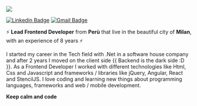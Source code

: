 <img src="https://user-images.githubusercontent.com/6887120/87133013-00f30c00-c297-11ea-8aa2-a0ce9107fa4c.png">

[![Linkedin Badge](https://img.shields.io/badge/-gabrielmayta-blue?style=flat-square&logo=Linkedin&logoColor=white&link=https://www.linkedin.com/in/gabrielmayta/)](https://www.linkedin.com/in/gabrielmayta/)
[![Gmail Badge](https://img.shields.io/badge/-grandemayta@gmail.com-c14438?style=flat-square&logo=Gmail&logoColor=white&link=mailto:grandemayta@gmail.com)](mailto:grandemayta@gmail.com)

<!--
**grandemayta/grandemayta** is a ✨ _special_ ✨ repository because its `README.md` (this file) appears on your GitHub profile.
-->

:zap:  **Lead Frontend Developer** from **Perù** that live in the beautiful city of **Milan**, with an experience of 8 years :zap:

I started my career in the Tech field with .Net in a software house company and after 2 years I moved on the client side {{ Backend is the dark side :D }}. As a Frontend Developer I worked with different technologies like Html, Css and Javascript and frameworks / libraries like jQuery, Angular, React and StencilJS.
I love coding and learning new things about programming languages, frameworks and web / mobile development.

**Keep calm and code**
